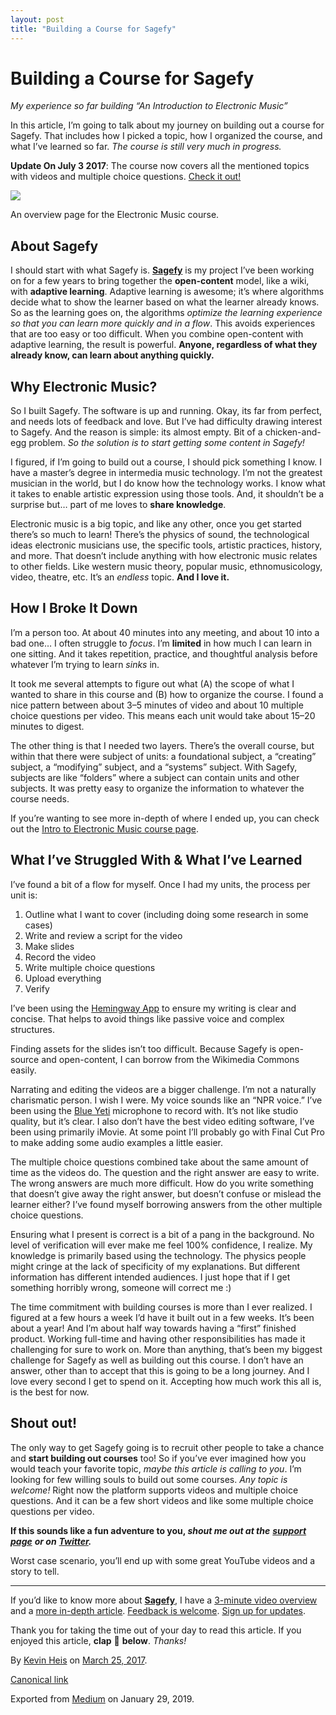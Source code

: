 ```yaml
---
layout: post
title: "Building a Course for Sagefy"
---
```


# Building a Course for Sagefy

_My experience so far building “An Introduction to Electronic Music”_

In this article, I’m going to talk about my journey on building out a course for Sagefy. That includes how I picked a topic, how I organized the course, and what I’ve learned so far. _The course is still very much in progress._

**Update On July 3 2017**: The course now covers all the mentioned topics with videos and multiple choice questions. [Check it out!](https://sagefy.org/subjects/JAFGYFWhILcsiByyH2O9frcU/landing)

![](https://cdn-images-1.medium.com/max/800/1*YnGipu5sjb38uh_dM_vedA.png)

An overview page for the Electronic Music course.

## About Sagefy

I should start with what Sagefy is. [**Sagefy**](https://stories.sagefy.org/why-im-building-sagefy-731eb0ceceea) is my project I’ve been working on for a few years to bring together the **open-content** model, like a wiki, with **adaptive learning**. Adaptive learning is awesome; it’s where algorithms decide what to show the learner based on what the learner already knows. So as the learning goes on, the algorithms _optimize the learning experience so that you can learn more quickly and in a flow_. This avoids experiences that are too easy or too difficult. When you combine open-content with adaptive learning, the result is powerful. **Anyone, regardless of what they already know, can learn about anything quickly.**

## Why Electronic Music?

So I built Sagefy. The software is up and running. Okay, its far from perfect, and needs lots of feedback and love. But I’ve had difficulty drawing interest to Sagefy. And the reason is simple: its almost empty. Bit of a chicken-and-egg problem. _So the solution is to start getting some content in Sagefy!_

I figured, if I’m going to build out a course, I should pick something I know. I have a master’s degree in intermedia music technology. I’m not the greatest musician in the world, but I do know how the technology works. I know what it takes to enable artistic expression using those tools. And, it shouldn’t be a surprise but… part of me loves to **share knowledge**.

Electronic music is a big topic, and like any other, once you get started there’s so much to learn! There’s the physics of sound, the technological ideas electronic musicians use, the specific tools, artistic practices, history, and more. That doesn’t include anything with how electronic music relates to other fields. Like western music theory, popular music, ethnomusicology, video, theatre, etc. It’s an _endless_ topic. **And I love it.**

## How I Broke It Down

I’m a person too. At about 40 minutes into any meeting, and about 10 into a bad one… I often struggle to _focus_. I’m **limited** in how much I can learn in one sitting. And it takes repetition, practice, and thoughtful analysis before whatever I’m trying to learn _sinks_ in.

It took me several attempts to figure out what (A) the scope of what I wanted to share in this course and (B) how to organize the course. I found a nice pattern between about 3–5 minutes of video and about 10 multiple choice questions per video. This means each unit would take about 15–20 minutes to digest.

The other thing is that I needed two layers. There’s the overall course, but within that there were subject of units: a foundational subject, a “creating” subject, a “modifying” subject, and a “systems” subject. With Sagefy, subjects are like “folders” where a subject can contain units and other subjects. It was pretty easy to organize the information to whatever the course needs.

If you’re wanting to see more in-depth of where I ended up, you can check out the [Intro to Electronic Music course page](https://sagefy.org/sets/CgDRJPfzJuTR916HdmosA3A8/landing).

## What I’ve Struggled With & What I’ve Learned

I’ve found a bit of a flow for myself. Once I had my units, the process per unit is:

1.  Outline what I want to cover (including doing some research in some cases)
2.  Write and review a script for the video
3.  Make slides
4.  Record the video
5.  Write multiple choice questions
6.  Upload everything
7.  Verify

I’ve been using the [Hemingway App](http://www.hemingwayapp.com/) to ensure my writing is clear and concise. That helps to avoid things like passive voice and complex structures.

Finding assets for the slides isn’t too difficult. Because Sagefy is open-source and open-content, I can borrow from the Wikimedia Commons easily.

Narrating and editing the videos are a bigger challenge. I’m not a naturally charismatic person. I wish I were. My voice sounds like an “NPR voice.” I’ve been using the [Blue Yeti](http://www.bluemic.com/products/yeti/) microphone to record with. It’s not like studio quality, but it’s clear. I also don’t have the best video editing software, I’ve been using primarily iMovie. At some point I’ll probably go with Final Cut Pro to make adding some audio examples a little easier.

The multiple choice questions combined take about the same amount of time as the videos do. The question and the right answer are easy to write. The wrong answers are much more difficult. How do you write something that doesn’t give away the right answer, but doesn’t confuse or mislead the learner either? I’ve found myself borrowing answers from the other multiple choice questions.

Ensuring what I present is correct is a bit of a pang in the background. No level of verification will ever make me feel 100% confidence, I realize. My knowledge is primarily based using the technology. The physics people might cringe at the lack of specificity of my explanations. But different information has different intended audiences. I just hope that if I get something horribly wrong, someone will correct me :)

The time commitment with building courses is more than I ever realized. I figured at a few hours a week I’d have it built out in a few weeks. It’s been about a year! And I’m about half way towards having a “first” finished product. Working full-time and having other responsibilities has made it challenging for sure to work on. More than anything, that’s been my biggest challenge for Sagefy as well as building out this course. I don’t have an answer, other than to accept that this is going to be a long journey. And I love every second I get to spend on it. Accepting how much work this all is, is the best for now.

## Shout out!

The only way to get Sagefy going is to recruit other people to take a chance and **start building out courses** too! So if you’ve ever imagined how you would teach your favorite topic, _maybe this article is calling to you_. I’m looking for few willing souls to build out some courses. _Any topic is welcome!_ Right now the platform supports videos and multiple choice questions. And it can be a few short videos and like some multiple choice questions per video.

**If this sounds like a fun adventure to you, _shout me out at the_** [**_support page_**](https://sagefy.uservoice.com/) **_or on_** [**_Twitter_**](http://twitter.org/sagefyorg)**_._**

Worst case scenario, you’ll end up with some great YouTube videos and a story to tell.

* * *

If you’d like to know more about [**Sagefy**](https://sagefy.org/), I have a [3-minute video overview](https://sgef.cc/overview) and a [more in-depth article](https://sgef.cc/story). [Feedback is welcome](https://sgef.cc/feedback). [Sign up for updates](https://sgef.cc/devupdates).

Thank you for taking the time out of your day to read this article. If you enjoyed this article, **clap** 👏 **below**. _Thanks!_

By [Kevin Heis](https://medium.com/@heiskr) on [March 25, 2017](https://medium.com/p/adb3d3ce0d5a).

[Canonical link](https://medium.com/@heiskr/building-a-course-for-sagefy-adb3d3ce0d5a)

Exported from [Medium](https://medium.com) on January 29, 2019.
